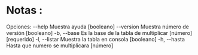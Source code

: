 # Notas : 

Opciones:
      --help     Muestra ayuda                                        [booleano]
      --version  Muestra número de versión                            [booleano]
  -b, --base     Es la base de la tabla de multiplicar      [número] [requerido]
  -l, --listar   Muestra la tabla en consola                          [booleano]
  -h, --hasta    Hasta que numero se multiplicara                       [número]